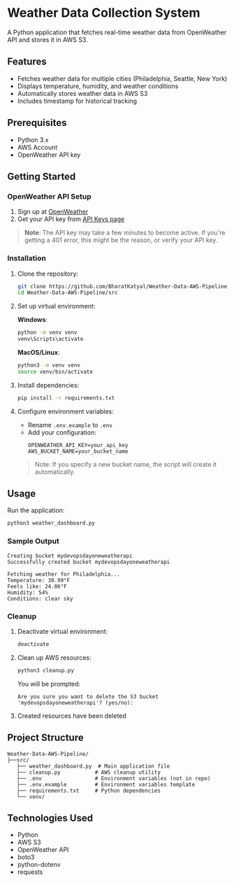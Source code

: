 # Weather Data Collection System

A Python application that fetches real-time weather data from OpenWeather API and stores it in AWS S3.

## Features

- Fetches weather data for multiple cities (Philadelphia, Seattle, New York)
- Displays temperature, humidity, and weather conditions
- Automatically stores weather data in AWS S3
- Includes timestamp for historical tracking

## Prerequisites

- Python 3.x
- AWS Account
- OpenWeather API key

## Getting Started

### OpenWeather API Setup

1. Sign up at [OpenWeather](https://home.openweathermap.org/users/sign_up)
2. Get your API key from [API Keys page](https://home.openweathermap.org/api_keys)

> **Note**: The API key may take a few minutes to become active. If you're getting a 401 error, this might be the reason, or verify your API key.

### Installation

1. Clone the repository:
   ```bash
   git clone https://github.com/BharatKatyal/Weather-Data-AWS-Pipeline.git
   cd Weather-Data-AWS-Pipeline/src
   ```

2. Set up virtual environment:

   **Windows**:
   ```bash
   python -m venv venv
   venv\Scripts\activate
   ```

   **MacOS/Linux**:
   ```bash
   python3 -m venv venv
   source venv/bin/activate
   ```

3. Install dependencies:
   ```bash
   pip install -r requirements.txt
   ```

4. Configure environment variables:
   - Rename `.env.example` to `.env`
   - Add your configuration:
     ```
     OPENWEATHER_API_KEY=your_api_key
     AWS_BUCKET_NAME=your_bucket_name
     ```
   > Note: If you specify a new bucket name, the script will create it automatically.

## Usage

Run the application:
```bash
python3 weather_dashboard.py
```

### Sample Output
```
Creating bucket mydevopsdayoneweatherapi
Successfully created bucket mydevopsdayoneweatherapi

Fetching weather for Philadelphia...
Temperature: 30.99°F
Feels like: 24.06°F
Humidity: 54%
Conditions: clear sky
```

### Cleanup

1. Deactivate virtual environment:
   ```bash
   deactivate
   ```

2. Clean up AWS resources:
   ```bash
   python3 cleanup.py
   ```
   You will be prompted:
   ```
   Are you sure you want to delete the S3 bucket 'mydevopsdayoneweatherapi'? (yes/no):
   ```
3. Created resources have been deleted

## Project Structure
```
Weather-Data-AWS-Pipeline/
├──src/
   ├── weather_dashboard.py  # Main application file
   ├── cleanup.py           # AWS cleanup utility
   ├── .env                 # Environment variables (not in repo)
   ├── .env.example         # Environment variables template
   ├── requirements.txt     # Python dependencies
   └── venv/   
```

## Technologies Used

- Python
- AWS S3
- OpenWeather API
- boto3
- python-dotenv
- requests